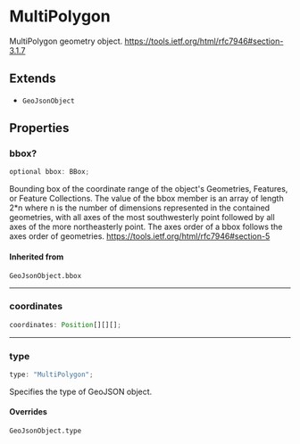 # MultiPolygon

MultiPolygon geometry object.
https://tools.ietf.org/html/rfc7946#section-3.1.7

## Extends

- `GeoJsonObject`

## Properties

### bbox?

```ts
optional bbox: BBox;
```

Bounding box of the coordinate range of the object's Geometries, Features, or Feature Collections.
The value of the bbox member is an array of length 2\*n where n is the number of dimensions
represented in the contained geometries, with all axes of the most southwesterly point
followed by all axes of the more northeasterly point.
The axes order of a bbox follows the axes order of geometries.
https://tools.ietf.org/html/rfc7946#section-5

#### Inherited from

`GeoJsonObject.bbox`

---

### coordinates

```ts
coordinates: Position[][][];
```

---

### type

```ts
type: "MultiPolygon";
```

Specifies the type of GeoJSON object.

#### Overrides

`GeoJsonObject.type`
